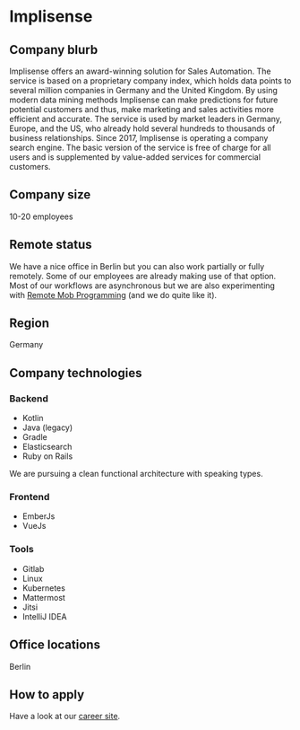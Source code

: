 # Implisense

## Company blurb

Implisense offers an award-winning solution for Sales Automation. The service is based on a proprietary company index, which holds data points to several million companies in Germany and the United Kingdom. By using modern data mining methods Implisense can make predictions for future potential customers and thus, make marketing and sales activities more efficient and accurate. The service is used by market leaders in Germany, Europe, and the US, who already hold several hundreds to thousands of business relationships.
Since 2017, Implisense is operating a company search engine. The basic version of the service is free of charge for all users and is supplemented by value-added services for commercial customers.

## Company size

10-20 employees

## Remote status

We have a nice office in Berlin but you can also work partially or fully remotely. Some of our employees are already making use of that option. Most of our workflows are asynchronous but we are also experimenting with [Remote Mob Programming](https://www.remotemobprogramming.org/) (and we do quite like it).

## Region

Germany

## Company technologies

### Backend

- Kotlin
- Java (legacy)
- Gradle
- Elasticsearch
- Ruby on Rails

We are pursuing a clean functional architecture with speaking types.

### Frontend

- EmberJs
- VueJs

### Tools

- Gitlab
- Linux
- Kubernetes
- Mattermost
- Jitsi
- IntelliJ IDEA

## Office locations

Berlin

## How to apply

Have a look at our [career site](https://implisense.orgos.io).

